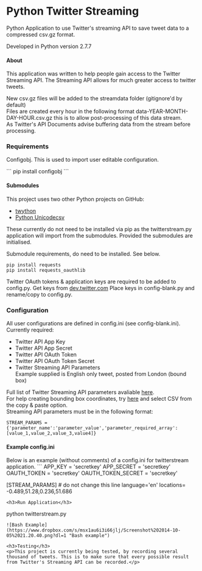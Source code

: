 Python Twitter Streaming
================
<p>Python Application to use Twitter's streaming API to save tweet data to a compressed csv.gz format.</p>
<p>Developed in Python version 2.7.7</p>

<h4>About</h4>
<p>This application was written to help people gain access to the Twitter Streaming API. The Streaming API allows for much greater access to twitter tweets.</p>
<p>New csv.gz files will be added to the streamdata folder (gitignore'd by default)<br />
Files are created every hour in the following format data-YEAR-MONTH-DAY-HOUR.csv.gz this is to allow post-processing of this data stream.<br />As Twitter's API Documents advise buffering data from the stream before processing.</p>

<h3>Requirements</h3>

<p>Configobj. This is used to import user editable configuration.</p>
```
pip install configobj
```
<h4>Submodules</h4>
This project uses two other Python projects on GitHub:
<ul>
<li><a href='https://github.com/ryanmcgrath/twython'>twython</a></li>
<li><a href='https://github.com/jdunck/python-unicodecsv'>Python Unicodecsv</a></li>
</ul>

<p>These currently do not need to be installed via pip as the twitterstream.py application will import from the submodules. Provided the submodules are initialised.</p>
<p>Submodule requirements, do need to be installed. See below.</p>

```
pip install requests
pip install requests_oauthlib
```

Twitter OAuth tokens &amp; application keys are required to be added to config.py.
Get keys from <a href='https://dev.twitter.com/oauth/overview/application-owner-access-tokens'>dev.twitter.com</a>
Place keys in config-blank.py and rename/copy to config.py.

<h3>Configuration</h3>
<p>All user configurations are defined in config.ini (see config-blank.ini). Currently required:</p>
<ul>
	<li>Twitter API App Key</li>
	<li>Twitter API App Secret</li>
	<li>Twitter API OAuth Token</li>
	<li>Twitter API OAuth Token Secret</li>
	<li>Twitter Streaming API Parameters<br>Example supplied is English only tweet, posted from London (bound box)</li>
</ul>
<p>Full list of Twitter Streaming API parameters avaliable <a href='https://dev.twitter.com/streaming/overview/request-parameters'>here</a>.<br />
For help creating bounding box coordinates, try <a href='http://boundingbox.klokantech.com/'>here</a> and select CSV from the copy &amp; paste option.<br />
Streaming API parameters must be in the following format:</p>

```
STREAM_PARAMS = {'parameter_name':'parameter_value','parameter_required_array':[value_1,value_2,value_3,value4]}
```
<h4>Example config.ini</h4>
<p>Below is an example (without comments) of a config.ini for twitterstream application.
```
APP_KEY = 'secretkey'
APP_SECRET = 'secretkey'
OAUTH_TOKEN = 'secretkey'
OAUTH_TOKEN_SECRET = 'secretkey'

[STREAM_PARAMS] 	# do not change this line
language='en'
locations= -0.489,51.28,0.236,51.686
```
<h3>Run Application</h3>
```
python twitterstream.py
```
![Bash Example](https://www.dropbox.com/s/msx1au6i3i66jlj/Screenshot%202014-10-05%2021.20.40.png?dl=1 "Bash example")

<h3>Testing</h3>
<p>This project is currently being tested, by recording several thousand of tweets. This is to make sure that every possible result from Twitter's Streaming API can be recorded.</p>
